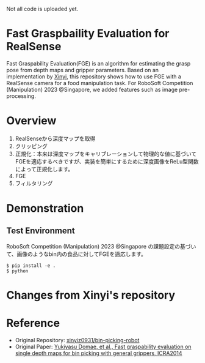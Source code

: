 Not all code is uploaded yet.
# Fast Graspbaility Evaluation for RealSense
Fast Graspability Evaluation(FGE) is an algorithm for estimating the grasp pose from depth maps and gripper parameters. Based on an implementation by [Xinyi](https://github.com/xinyiz0931/bin-picking-robot), this repository shows how to use FGE with a RealSense camera for a food manipulation task. For RoboSoft Competition (Manipulation) 2023 @Singapore, we added features such as image pre-processing.

# Overview
1. RealSenseから深度マップを取得
2. クリッピング
3. 正規化：本来は深度マップをキャリブレーションして物理的な値に基づいてFGEを適応するべきですが、実装を簡単にするために深度画像をReLu型関数によって正規化します。
4. FGE
5. フィルタリング

# Demonstration
## Test Environment
RoboSoft Competition (Manipulation) 2023 @Singapore の課題設定の基づいて、画像のようなbin内の食品に対してFGEを適応します。
```
$ pip install -e .
$ python 
```

# Changes from Xinyi's repository


# Reference
  - Original Repository: [xinyiz0931/bin-picking-robot](https://github.com/xinyiz0931/bin-picking-robot)
  - Original Paper: [Yukiyasu Domae, et al., Fast graspability evaluation on single depth maps for bin picking with general grippers, ICRA2014](https://ieeexplore.ieee.org/document/6907124)